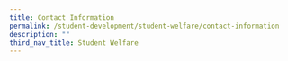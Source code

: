 ```yaml
---
title: Contact Information
permalink: /student-development/student-welfare/contact-information
description: ""
third_nav_title: Student Welfare
---
```

